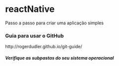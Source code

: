 # reactNative

Passo a passo para criar uma aplicação simples

<h3>Guia para usar o GitHub</h3>
http://rogerdudler.github.io/git-guide/

<h5>Verifique as subpastas do seu sistema operacional</h5>
